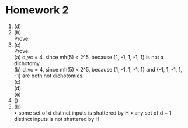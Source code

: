 # Homework 2
1. (d)<br>
2. (b)<br>
   Prove: 
3. (e)<br>
   Prove:<br>
   (a) d_vc = 4, since mh(5) < 2^5, because {1, -1, 1, -1, 1} is not a dichotomy.<br>
   (b) d_vc = 4, since mh(5) < 2^5, because {1, -1, 1, -1, 1} and {-1, 1, -1, 1, -1} are both not dichotomies.<br>
   (c) <br>
   (d) <br>
   (e) <br>
4. ()<br>
5. (b)<br>
   • some set of d distinct inputs is shattered by H
   • any set of d + 1 distinct inputs is not shattered by H
